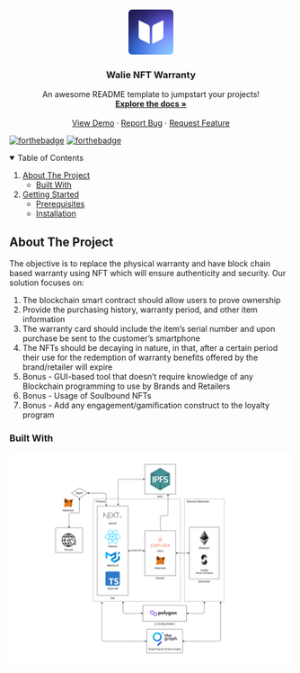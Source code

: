 
<!-- PROJECT LOGO -->
<br />
<p align="center">
  <a href="https://github.com/manavendrasen/walie-nft-warranty">
    <img src="https://raw.githubusercontent.com/manavendrasen/walie-nft-warranty/main/assets/Walie%20Icon.png?token=GHSAT0AAAAAABRUKFYSE7HXMZ3KJYDK4XUYYXGWJ7Q" alt="Logo" width="80" height="80">
  </a>

  <h3 align="center">Walie NFT Warranty</h3>

  <p align="center">
    An awesome README template to jumpstart your projects!
    <br />
    <a href="https://github.com/manavendrasen/walie-nft-warranty"><strong>Explore the docs »</strong></a>
    <br />
    <br />
    <a href="https://github.com/manavendrasen/walie-nft-warranty">View Demo</a>
    ·
    <a href="https://github.com/manavendrasen/walie-nft-warranty/issues">Report Bug</a>
    ·
    <a href="https://github.com/manavendrasen/walie-nft-warranty/issues">Request Feature</a>
  </p>
</p>

[![forthebadge](https://forthebadge.com/images/badges/built-with-love.svg)](https://walie.manavendrasen.com)
[![forthebadge](https://forthebadge.com/images/badges/check-it-out.svg)](https://walie.manavendrasen.com)


<!-- TABLE OF CONTENTS -->
<details open="open">
  <summary>Table of Contents</summary>
  <ol>
    <li>
      <a href="#about-the-project">About The Project</a>
      <ul>
        <li><a href="#built-with">Built With</a></li>
      </ul>
    </li>
    <li>
      <a href="#getting-started">Getting Started</a>
      <ul>
        <li><a href="#prerequisites">Prerequisites</a></li>
        <li><a href="#installation">Installation</a></li>
      </ul>
    </li>
  </ol>
</details>

<!-- ABOUT THE PROJECT -->

## About The Project

The objective is to replace the physical warranty and have block chain based warranty using NFT which will ensure authenticity and security. Our solution focuses on:
1.  The blockchain smart contract should allow users to prove ownership
2.  Provide the purchasing history, warranty period, and other item information
3.  The warranty card should include the item’s serial number and upon purchase be sent to the customer’s smartphone
4.  The NFTs should be decaying in nature, in that, after a certain period their use for the redemption of warranty benefits offered by the brand/retailer will expire
5.  Bonus - GUI-based tool that doesn’t require knowledge of any Blockchain programming to use by Brands and Retailers
6.  Bonus - Usage of Soulbound NFTs
7.  Bonus - Add any engagement/gamification construct to the loyalty program

### Built With

![Architecture](/assets/Architecture.png "Architecture")
